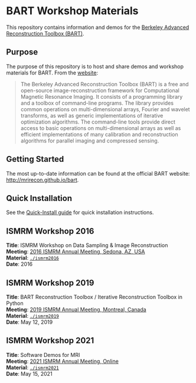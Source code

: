 # BART Workshop Materials

This repository contains information and demos for the [Berkeley Advanced Reconstruction Toolbox (BART)](http://mrirecon.github.io/bart).


## Purpose
The purpose of this repository is to host and share demos and workshop materials for BART. From the [website](http://mrirecon.github.io/bart):

> The Berkeley Advanced Reconstruction Toolbox (BART) is a free and open-source image-reconstruction framework
> for Computational Magnetic Resonance Imaging. It consists of a programming library and a toolbox of command-line
> programs. The library provides common operations on multi-dimensional arrays, Fourier and wavelet transforms,
> as well as generic implementations of iterative optimization algorithms. The command-line tools provide direct
> access to basic operations on multi-dimensional arrays as well as efficient implementations of many calibration
> and reconstruction algorithms for parallel imaging and compressed sensing.

## Getting Started
The most up-to-date information can be found at the official BART website: http://mrirecon.github.io/bart.

## Quick Installation
See the [Quick-Install guide](doc/quick-install.md) for quick installation instructions.


## ISMRM Workshop 2016
**Title**: ISMRM Workshop on Data Sampling & Image Reconstruction  
**Meeting**: [2016 ISMRM Annual Meeting, Sedona, AZ, USA](http://www.ismrm.org/workshops/Data16/)  
**Material**: [`./ismrm2016`](./ismrm2016/)  
**Date**: 2016

## ISMRM Workshop 2019
**Title**: BART Reconstruction Toolbox / Iterative Reconstruction Toolbox in Python  
**Meeting**: [2019 ISMRM Annual Meeting, Montreal, Canada](https://www.ismrm.org/19m/)  
**Material**: [`./ismrm2019`](./ismrm2019/)  
**Date**: May 12, 2019

## ISMRM Workshop 2021
**Title**: Software Demos for MRI  
**Meeting**: [2021 ISMRM Annual Meeting, Online](https://www.ismrm.org/21m/)  
**Material**: [`./ismrm2021`](./ismrm2021/)  
**Date**: May 15, 2021